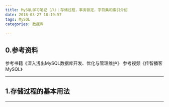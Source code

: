 ```yaml
---
title: MySQL学习笔记（八）：存储过程，事务锁定，字符集和索引介绍
date: 2018-03-27 18:19:57
tags: MySQL
categories: 数据库

---
```

## 0.参考资料

参考书籍《深入浅出MySQL数据库开发、优化与管理维护》
参考视频《传智播客MySQL》

---
## 1.存储过程的基本用法


---
